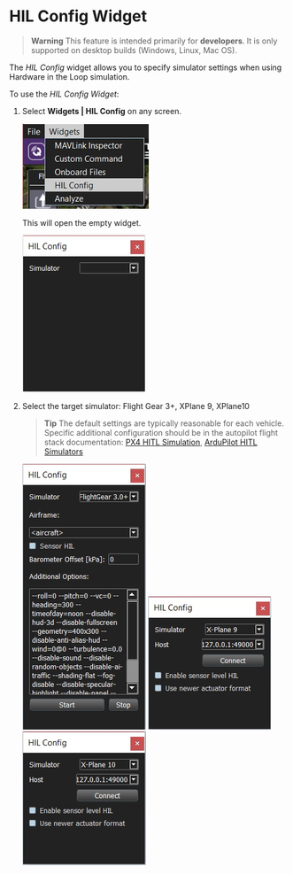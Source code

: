 # HIL Config Widget

> **Warning** This feature is intended primarily for **developers**. 
  It is only supported on desktop builds (Windows, Linux, Mac OS).

The *HIL Config* widget allows you to specify simulator settings when using Hardware in the Loop simulation. 

To use the *HIL Config Widget*:
1. Select **Widgets | HIL Config** on any screen.

   ![HIL Config menu](../../assets/app_menu/hil_config/hil_config_menu.jpg)

   This will open the empty widget. 
   
   ![Select simulator](../../assets/app_menu/hil_config/select_simulator.jpg)
1. Select the target simulator: Flight Gear 3+, XPlane 9, XPlane10

   > **Tip** The default settings are typically reasonable for each vehicle.
     Specific additional configuration should be in the autopilot flight stack documentation: [PX4 HITL Simulation](https://dev.px4.io/en/simulation/hitl.html), [ArduPilot HITL Simulators](http://ardupilot.org/dev/docs/hitl-simulators.html)

   ![FlightGear 3+ settings](../../assets/app_menu/hil_config/simulator_flightgear3plus.jpg)
   ![Xplane 9 settings](../../assets/app_menu/hil_config/simulator_xplane9.jpg)
   ![Xplane 10 settings](../../assets/app_menu/hil_config/simulator_xplane10.jpg)
